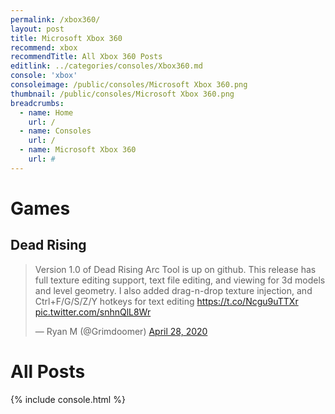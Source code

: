 ```yaml
---
permalink: /xbox360/
layout: post
title: Microsoft Xbox 360
recommend: xbox
recommendTitle: All Xbox 360 Posts
editlink: ../categories/consoles/Xbox360.md
console: 'xbox'
consoleimage: /public/consoles/Microsoft Xbox 360.png
thumbnail: /public/consoles/Microsoft Xbox 360.png
breadcrumbs:
  - name: Home
    url: /
  - name: Consoles
    url: /
  - name: Microsoft Xbox 360
    url: #
---
```



# Games

## Dead Rising
<blockquote class="twitter-tweet"><p lang="en" dir="ltr">Version 1.0 of Dead Rising Arc Tool is up on github. This release has full texture editing support, text file editing, and viewing for 3d models and level geometry. I also added drag-n-drop texture injection, and Ctrl+F/G/S/Z/Y hotkeys for text editing <a href="https://t.co/Ncgu9uTTXr">https://t.co/Ncgu9uTTXr</a> <a href="https://t.co/snhnQlL8Wr">pic.twitter.com/snhnQlL8Wr</a></p>&mdash; Ryan M (@Grimdoomer) <a href="https://twitter.com/Grimdoomer/status/1254978160598253574?ref_src=twsrc%5Etfw">April 28, 2020</a></blockquote> 



# All Posts
<div>

{% include console.html %}
</div>
